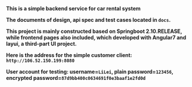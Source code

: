 **This is a simple backend service for car rental system**

**The documents of design, api spec and test cases located in `docs`.**

**This project is mainly constructed based on Springboot 2.10.RELEASE, while frontend pages
also included, which developed with Angular7 and layui, a third-part UI project.**

**Here is the address for the simple customer client: `http://106.52.150.199:8080`**

**User account for testing: username=`LiLei`, plain password=`123456`, encrypted password=`87d9bb400c0634691f0e3baaf1e2fd0d`**
